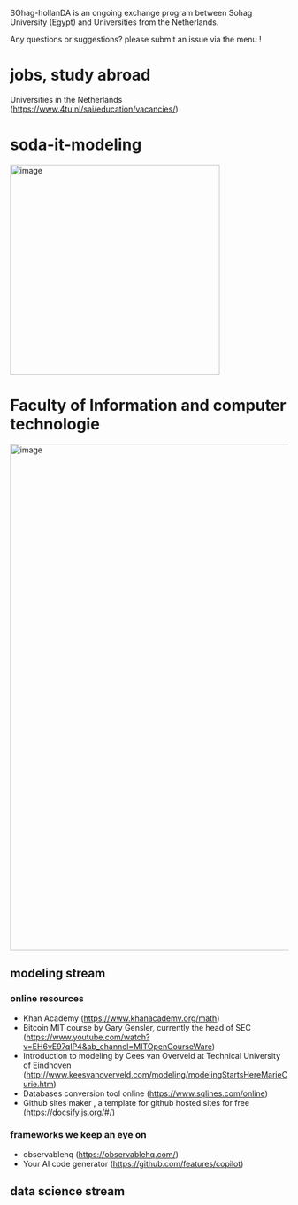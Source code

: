 
SOhag-hollanDA is an ongoing exchange program between Sohag University (Egypt) and Universities from the Netherlands. 

Any questions or suggestions? please submit an issue via the menu !

# jobs, study abroad
Universities in the Netherlands (https://www.4tu.nl/sai/education/vacancies/)

# soda-it-modeling

<img width="379" alt="image" src="https://user-images.githubusercontent.com/33482502/199950276-fe2ba3db-5cbd-4555-bd6f-54438eb30c52.png">

# Faculty of Information and computer technologie 
<img width="915" alt="image" src="https://user-images.githubusercontent.com/33482502/199950964-b189fc0b-845e-4d2a-990e-c90ed670d9e3.png">

## modeling stream
### online resources
- Khan Academy (https://www.khanacademy.org/math)
- Bitcoin MIT course by Gary Gensler, currently the head of SEC (https://www.youtube.com/watch?v=EH6vE97qIP4&ab_channel=MITOpenCourseWare)
- Introduction to modeling by Cees van Overveld at Technical University of Eindhoven (http://www.keesvanoverveld.com/modeling/modelingStartsHereMarieCurie.htm)
- Databases conversion tool online (https://www.sqlines.com/online)
- Github sites maker , a template for github hosted sites for free (https://docsify.js.org/#/)


### frameworks we keep an eye on
- observablehq (https://observablehq.com/)
- Your AI code generator (https://github.com/features/copilot)

## data science stream


